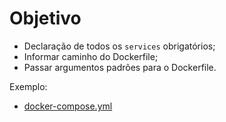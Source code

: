 # Objetivo

* Declaração de todos os `services` obrigatórios;
* Informar caminho do Dockerfile;
* Passar argumentos padrões para o Dockerfile.

Exemplo:
- [docker-compose.yml](../docker-compose.yml)